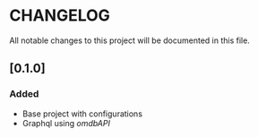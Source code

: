 # CHANGELOG

All notable changes to this project will be documented in this file.

<!--
## [Unreleased]

### Added
### Changed
### Fixed
### Removed
-->

## [0.1.0]

### Added

- Base project with configurations
- Graphql using _omdbAPI_
